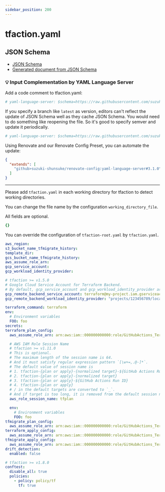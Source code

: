 ```yaml
---
sidebar_position: 200
---
```


# tfaction.yaml

## JSON Schema

- [JSON Schema](https://github.com/suzuki-shunsuke/tfaction/blob/main/schema/tfaction.json)
- [Generated document from JSON Schema](https://suzuki-shunsuke.github.io/tfaction/config/tfaction.html)

### 💡 Input Complementation by YAML Language Server

Add a code comment to tfaction.yaml:

```yaml
# yaml-language-server: $schema=https://raw.githubusercontent.com/suzuki-shunsuke/tfaction/refs/heads/latest/schema/tfaction.json
```

If you specify a branch like `latest` as version, editors can't reflect the update of JSON Schema well as they cache JSON Schema.
You would need to do something like reopening the file.
So it's good to specify semver and update it periodically.

```yaml
# yaml-language-server: $schema=https://raw.githubusercontent.com/suzuki-shunsuke/tfaction/refs/tags/v1.15.5/schema/tfaction.json
```

Using Renovate and our Renovate Config Preset, you can automate the update:

```json
{
  "extends": [
    "github>suzuki-shunsuke/renovate-config:yaml-language-server#3.1.0"
  ]
}
```

---

Please add `tfaction.yaml` in each working directory for tfaction to detect working directories.

You can change the file name by the configuration `working_directory_file`.

All fields are optional.

```yaml
{}
```

You can override the configuration of `tfaction-root.yaml` by `tfaction.yaml`.

```yaml
aws_region:
s3_bucket_name_tfmigrate_history:
template_dir:
gcs_bucket_name_tfmigrate_history:
aws_assume_role_arn:
gcp_service_account:
gcp_workload_identity_provider:

# tfaction >= v1.5.0
# Google Cloud Service Account for Terraform Backend.
# By default, gcp_service_account and gcp_workload_identity_provider are used.
gcp_remote_backend_service_account: terraform@my-project.iam.gserviceaccount.com
gcp_remote_backend_workload_identity_provider: "projects/123456789/locations/global/workloadIdentityPools/my-pool/providers/my-provider"

terraform_command: terraform
env:
  # Environment variables
  FOO: foo
secrets:
terraform_plan_config:
  aws_assume_role_arn: arn:aws:iam::000000000000:role/GitHubActions_Terraform_AWS_terraform_plan

  # AWS IAM Role Session Name
  # tfaction >= v1.11.0
  # This is optional.
  # The maximum length of the session name is 64.
  # And it must satisfy regular expression pattern `[\w+=,.@-]*`.
  # The default value of session name is
  # 1. tfaction-{plan or apply}-{normalized target}-${GitHub Actions Run ID}
  # 2. tfaction-{plan or apply}-{normalized target}
  # 3. tfaction-{plan or apply}-${GitHub Actions Run ID}
  # 4. tfaction-{plan or apply}
  # / in the default targets are converted to `_`.
  # And if target is too long, it is removed from the default session name.
  aws_role_session_name: tfplan

  env:
    # Environment variables
    FOO: foo
tfmigrate_plan_config:
  aws_assume_role_arn: arn:aws:iam::000000000000:role/GitHubActions_Terraform_AWS_tfmigrate_plan
terraform_apply_config:
  aws_assume_role_arn: arn:aws:iam::000000000000:role/GitHubActions_Terraform_AWS_terraform_apply
tfmigrate_apply_config:
  aws_assume_role_arn: arn:aws:iam::000000000000:role/GitHubActions_Terraform_AWS_tfmigrate_apply
drift_detection:
  enabled: false

# tfaction >= v1.8.0
conftest:
  disable_all: true
  policies:
    - policy: policy/tf
      tf: true
```
